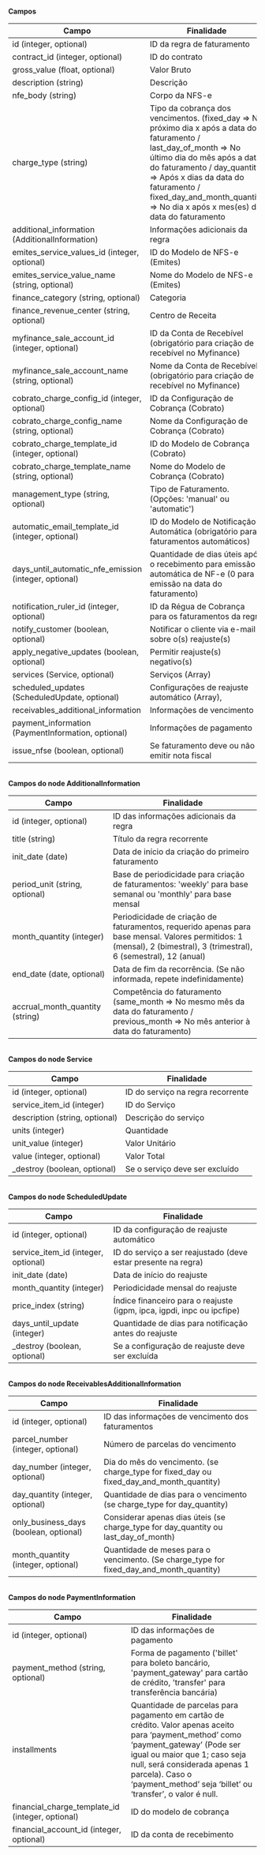 
<br>
<strong> Campos  </strong>

|              Campo                                      |      Finalidade
| ------------------------------------------------------- | --------------------------------------------------------------------------------- |
| id (integer, optional)                                  | ID da regra de faturamento                                                        |
| contract_id (integer, optional)                         | ID do contrato                                                                    |
| gross_value (float, optional)                           | Valor Bruto                                                                       |
| description (string)                                    | Descrição                                                                         |
| nfe_body (string)                                       | Corpo da NFS-e                                                                    |
| charge_type (string)                                    | Tipo da cobrança dos vencimentos. (fixed_day => No próximo dia x após a data do faturamento / last_day_of_month => No último dia do mês após a data do faturamento / day_quantity => Após x dias da data do faturamento / fixed_day_and_month_quantity => No dia x após x mes(es) da data do faturamento|
| additional_information (AdditionalInformation)          | Informações adicionais da regra                                                   |
| emites_service_values_id (integer, optional)            | ID do Modelo de NFS-e (Emites)                                                    |
| emites_service_value_name (string, optional)            | Nome do Modelo de NFS-e (Emites)                                                  |
| finance_category (string, optional)                     | Categoria                                                                         |
| finance_revenue_center (string, optional)               | Centro de Receita                                                                 |
| myfinance_sale_account_id (integer, optional)           | ID da Conta de Recebível (obrigatório para criação de recebível no Myfinance)     |
| myfinance_sale_account_name (string, optional)          | Nome da Conta de Recebível (obrigatório para criação de recebível no Myfinance)   |
| cobrato_charge_config_id (integer, optional)            | ID da Configuração de Cobrança (Cobrato)                                          |
| cobrato_charge_config_name (string, optional)           | Nome da Configuração de Cobrança (Cobrato)                                        |
| cobrato_charge_template_id (integer, optional)          | ID do Modelo de Cobrança (Cobrato)                                                |
| cobrato_charge_template_name (string, optional)         | Nome do Modelo de Cobrança (Cobrato)                                              |
| management_type (string, optional)                      | Tipo de Faturamento. (Opções: 'manual' ou 'automatic')                            |
| automatic_email_template_id (integer, optional)         | ID do Modelo de Notificação Automática (obrigatório para faturamentos automáticos)|
| days_until_automatic_nfe_emission (integer, optional)   | Quantidade de dias úteis após o recebimento para emissão automática de NF-e (0 para emissão na data do faturamento)|
| notification_ruler_id (integer, optional)               | ID da Régua de Cobrança para os faturamentos da regra                             |
| notify_customer (boolean, optional)                     | Notificar o cliente via e-mail sobre o(s) reajuste(s)                             |
| apply_negative_updates (boolean, optional)              | Permitir reajuste(s) negativo(s)                                                  |
| services (Service, optional)                            | Serviços (Array)                                                                  |
| scheduled_updates (ScheduledUpdate, optional)           | Configurações de reajuste automático (Array),                                     |
| receivables_additional_information                      | Informações de vencimento                                                         |
| payment_information (PaymentInformation, optional)      | Informações de pagamento                                                          |
| issue_nfse (boolean, optional)                          | Se faturamento deve ou não emitir nota fiscal                                     |


<br>
<strong> Campos do node AdditionalInformation  </strong>

|              Campo                  |      Finalidade
| ----------------------------------- | --------------------------------------------------- |
| id (integer, optional)              | ID das informações adicionais da regra              |
| title (string)                      | Título da regra recorrente                          |
| init_date (date)                    | Data de início da criação do primeiro faturamento   |
| period_unit (string, optional)      | Base de periodicidade para criação de faturamentos: 'weekly' para base semanal ou 'monthly' para base mensal|
| month_quantity (integer)            | Periodicidade de criação de faturamentos, requerido apenas para base mensal. Valores permitidos: 1 (mensal), 2 (bimestral), 3 (trimestral), 6 (semestral), 12 (anual)|
| end_date (date, optional)           | Data de fim da recorrência. (Se não informada, repete indefinidamente)|
| accrual_month_quantity (string)     | Competência do faturamento (same_month => No mesmo mês da data do faturamento / previous_month => No mês anterior à data do faturamento)|

<br>
<strong> Campos do node Service  </strong>

|              Campo                  |      Finalidade
| ----------------------------------- | --------------------------------------------------- |
| id (integer, optional)              | ID do serviço na regra recorrente                   |
| service_item_id (integer)           | ID do Serviço                                       |
| description (string, optional)      | Descrição do serviço                                |
| units (integer)                     | Quantidade                                          |
| unit_value (integer)                | Valor Unitário                                      |
| value (integer, optional)           | Valor Total                                         |
| _destroy (boolean, optional)        | Se o serviço deve ser excluído                      |

<br>
<strong> Campos do node ScheduledUpdate  </strong>

|              Campo                  |      Finalidade
| ----------------------------------- | --------------------------------------------------- |
| id (integer, optional)              | ID da configuração de reajuste automático           |
| service_item_id (integer, optional) | ID do serviço a ser reajustado (deve estar presente na regra)|
| init_date (date)                    | Data de início do reajuste                          |
| month_quantity (integer)            | Periodicidade mensal do reajuste                    |
| price_index (string)                | Índice financeiro para o reajuste (igpm, ipca, igpdi, inpc ou ipcfipe)|
| days_until_update (integer)         | Quantidade de dias para notificação antes do reajuste|
| _destroy (boolean, optional)        | Se a configuração de reajuste deve ser excluída      |


<br>
<strong> Campos do node ReceivablesAdditionalInformation</strong>

|              Campo                  |      Finalidade
| ----------------------------------- | --------------------------------------------------- |
| id (integer, optional)              | ID das informações de vencimento dos faturamentos   |
| parcel_number (integer, optional)   | Número de parcelas do vencimento                    |
| day_number (integer, optional)      | Dia do mês do vencimento. (se charge_type for fixed_day ou fixed_day_and_month_quantity)|
| day_quantity (integer, optional)    | Quantidade de dias para o vencimento (se charge_type for day_quantity)|
| only_business_days (boolean, optional)| Considerar apenas dias úteis (se charge_type for day_quantity ou last_day_of_month)|
| month_quantity (integer, optional)  | Quantidade de meses para o vencimento. (Se charge_type for fixed_day_and_month_quantity)|


<br>
<strong> Campos do node PaymentInformation</strong>

|              Campo                  |      Finalidade
| ----------------------------------- | --------------------------------------------------- |
| id (integer, optional)              | ID das informações de pagamento                     |
| payment_method (string, optional)   | Forma de pagamento ('billet' para boleto bancário, 'payment_gateway' para cartão de crédito, 'transfer' para transferência bancária)|
| installments                        | Quantidade de parcelas para pagamento em cartão de crédito. Valor apenas aceito para ‘payment_method’ como ‘payment_gateway’ (Pode ser igual ou maior que 1; caso seja null, será considerada apenas 1 parcela). Caso o ‘payment_method’ seja ‘billet’ ou ‘transfer’, o valor é null. |
| financial_charge_template_id (integer, optional) | ID do modelo de cobrança               |
| financial_account_id (integer, optional)         | ID da conta de recebimento             |
